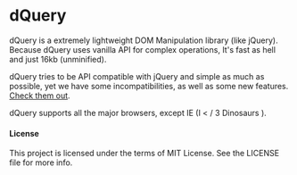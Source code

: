 dQuery
======
dQuery is a extremely lightweight DOM Manipulation library (like jQuery). Because dQuery uses vanilla API for complex operations, It's fast as hell and just 16kb (unminified).

dQuery tries to be API compatible with jQuery and simple as much as possible, yet we have some incompatibilities, as well as some new features. [Check them out](Incompatibilities).

dQuery supports all the major browsers, except IE (I < / 3 Dinosaurs ).

#### License
This project is licensed under the terms of MIT License. See the LICENSE file for more info.